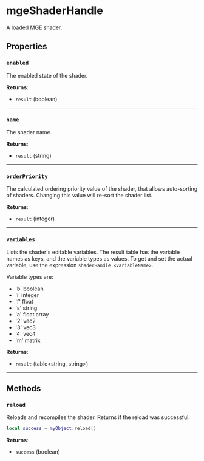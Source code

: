 # mgeShaderHandle
<div class="search_terms" style="display: none">mgeshaderhandle</div>

<!---
	This file is autogenerated. Do not edit this file manually. Your changes will be ignored.
	More information: https://github.com/MWSE/MWSE/tree/master/docs
-->

A loaded MGE shader.

## Properties

### `enabled`
<div class="search_terms" style="display: none">enabled</div>

The enabled state of the shader.

**Returns**:

* `result` (boolean)

***

### `name`
<div class="search_terms" style="display: none">name</div>

The shader name.

**Returns**:

* `result` (string)

***

### `orderPriority`
<div class="search_terms" style="display: none">orderpriority</div>

The calculated ordering priority value of the shader, that allows auto-sorting of shaders. Changing this value will re-sort the shader list.

**Returns**:

* `result` (integer)

***

### `variables`
<div class="search_terms" style="display: none">variables</div>

Lists the shader's editable variables. The result table has the variable names as keys, and the variable types as values. To get and set the actual variable, use the expression `shaderHandle.<variableName>`.

Variable types are:

- 'b' boolean
- 'i' integer
- 'f' float
- 's' string
- 'a' float array
- '2' vec2
- '3' vec3
- '4' vec4
- 'm' matrix

**Returns**:

* `result` (table&lt;string, string&gt;)

***

## Methods

### `reload`
<div class="search_terms" style="display: none">reload</div>

Reloads and recompiles the shader. Returns if the reload was successful.

```lua
local success = myObject:reload()
```

**Returns**:

* `success` (boolean)

